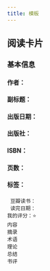 ```yaml
---
title: 模板
---
```


## 阅读卡片
### 基本信息
#### 作者：
#### 副标题：
#### 出版日期：
#### 出版社：
#### ISBN：
#### 页数：
#### 标签：
     豆瓣读书：
     读完日期：
    我的评分：⭐️
    内容
    摘录
    术语
    理论
    总结
    书评
